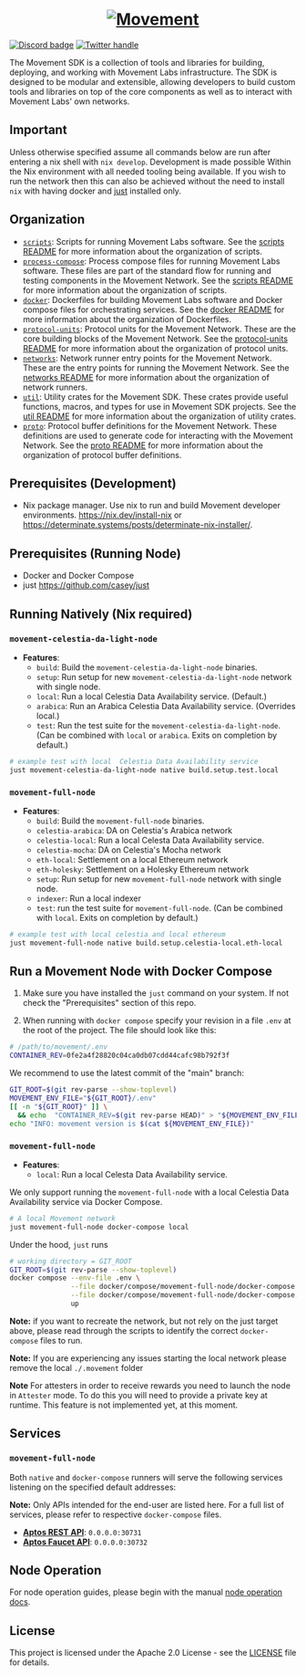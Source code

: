 <a href="https://movementlabs.xyz/">
  <h1 align="center">
      <img alt="Movement" src="./img/movement-labs-logo-yellow.png">
  </h1>
</a>

[![Discord badge][]](https://discord.gg/movementlabsxyz)
[![Twitter handle][]][Twitter badge]

[Discord badge]: https://img.shields.io/discord/1101576619493167217?logo=discord
[Twitter handle]: https://img.shields.io/twitter/follow/movementlabsxyz.svg?style=social&label=Follow
[Twitter badge]: https://twitter.com/intent/follow?screen_name=movementlabsxyz

The Movement SDK is a collection of tools and libraries for building, deploying, and working with Movement Labs infrastructure. The SDK is designed to be modular and extensible, allowing developers to build custom tools and libraries on top of the core components as well as to interact with Movement Labs' own networks.

## Important
Unless otherwise specified assume all commands below are run after entering a nix shell with `nix develop`.  Development is made possible Within the Nix environment with all needed tooling being available.  If you wish to run the network then this can also be achieved without the need to install `nix` with having docker and [just](https://github.com/casey/just) installed only. 

## Organization
- [`scripts`](./scripts): Scripts for running Movement Labs software. See the [scripts README](./scripts/README.md) for more information about the organization of scripts.
- [`process-compose`](./process-compose): Process compose files for running Movement Labs software. These files are part of the standard flow for running and testing components in the Movement Network. See the [scripts README](./scripts/README.md) for more information about the organization of scripts.
- [`docker`](./docker): Dockerfiles for building Movement Labs software and Docker compose files for orchestrating services. See the [docker README](./docker/README.md) for more information about the organization of Dockerfiles.
- [`protocol-units`](./protocol-units): Protocol units for the Movement Network. These are the core building blocks of the Movement Network. See the [protocol-units README](./protocol-units/README.md) for more information about the organization of protocol units.
- [`networks`](./networks): Network runner entry points for the Movement Network. These are the entry points for running the Movement Network. See the [networks README](./networks/README.md) for more information about the organization of network runners.
- [`util`](./util): Utility crates for the Movement SDK. These crates provide useful functions, macros, and types for use in Movement SDK projects. See the [util README](https://github.com/movementlabsxyz/movement/blob/main/README.md) for more information about the organization of utility crates.
- [`proto`](./proto): Protocol buffer definitions for the Movement Network. These definitions are used to generate code for interacting with the Movement Network. See the [proto README](https://github.com/movementlabsxyz/movement/blob/main/README.md) for more information about the organization of protocol buffer definitions.

## Prerequisites (Development)
- Nix package manager. Use nix to run and build Movement developer environments.  https://nix.dev/install-nix or https://determinate.systems/posts/determinate-nix-installer/.

## Prerequisites (Running Node)
- Docker and Docker Compose
- just https://github.com/casey/just

## Running Natively (Nix required)

### `movement-celestia-da-light-node`

- **Features**:
    - `build`: Build the `movement-celestia-da-light-node` binaries.
    - `setup`: Run setup for new `movement-celestia-da-light-node` network with single node.
    - `local`: Run a local Celestia Data Availability service. (Default.)
    - `arabica`: Run an Arabica Celestia Data Availability service. (Overrides local.)
    - `test`: Run the test suite for the `movement-celestia-da-light-node`. (Can be combined with `local` or `arabica`. Exits on completion by default.)

```bash
# example test with local  Celestia Data Availability service
just movement-celestia-da-light-node native build.setup.test.local
```

### `movement-full-node`

- **Features**:
    - `build`: Build the `movement-full-node` binaries.
    - `celestia-arabica`: DA on Celestia's Arabica network
    - `celestia-local`: Run a local Celesta Data Availability service.
    - `celestia-mocha`: DA on Celestia's Mocha network
    - `eth-local`: Settlement on a local Ethereum network
    - `eth-holesky`: Settlement on a Holesky Ethereum network
    - `setup`: Run setup for new `movement-full-node` network with single node.
    - `indexer`: Run a local indexer
    - `test`: run the test suite for `movement-full-node`. (Can be combined with `local`. Exits on completion by default.)

```bash
# example test with local celestia and local ethereum
just movement-full-node native build.setup.celestia-local.eth-local
```

## Run a Movement Node with Docker Compose
1. Make sure you have installed the `just` command on your system. If not check the 
"Prerequisites" section of this repo.

2. When running with `docker compose` specify your revision in a file `.env` at the root of
the project. The file should look like this:
```bash
# /path/to/movement/.env
CONTAINER_REV=0fe2a4f28820c04ca0db07cdd44cafc98b792f3f
```

We recommend to use the latest commit of the "main" branch:
```bash
GIT_ROOT=$(git rev-parse --show-toplevel)
MOVEMENT_ENV_FILE="${GIT_ROOT}/.env"
[[ -n "${GIT_ROOT}" ]] \
  && echo  "CONTAINER_REV=$(git rev-parse HEAD)" > "${MOVEMENT_ENV_FILE}"
echo "INFO: movement version is $(cat ${MOVEMENT_ENV_FILE})"
```

### `movement-full-node`

- **Features**:
    - `local`: Run a local Celesta Data Availability service.

We only support running the `movement-full-node` with a local Celestia Data Availability 
service via Docker Compose.

```bash
# A local Movement network
just movement-full-node docker-compose local
```
Under the hood, `just` runs
```bash
# working directory = GIT_ROOT
GIT_ROOT=$(git rev-parse --show-toplevel)
docker compose --env-file .env \
               --file docker/compose/movement-full-node/docker-compose.yml \
               --file docker/compose/movement-full-node/docker-compose.local.yml \
               up
```

**Note:** if you want to recreate the network, but not rely on the just target above, please read through the scripts to identify the correct `docker-compose` files to run.

**Note:** If you are experiencing any issues starting the local network please remove the local `./.movement` folder

**Note** For attesters in order to receive rewards you need to launch the node in 
`Attester` mode. To do this you will need to provide a private key at runtime.
This feature is not implemented yet, at this moment.

## Services

### `movement-full-node`

Both `native` and `docker-compose` runners will serve the following services listening on the specified default addresses:

**Note:** Only APIs intended for the end-user are listed here. For a full list of services, please refer to respective `docker-compose` files.

- **[Aptos REST API](https://api.devnet.aptoslabs.com/v1/spec#/)**: `0.0.0.0:30731`
- **[Aptos Faucet API](https://aptos.dev/apis/#faucet-api-only-testnetdevnet)**: `0.0.0.0:30732`

## Node Operation
For node operation guides, please begin with the manual [node operation docs](./docs/movement-node/run/manual/README.md).

## License

This project is licensed under the Apache 2.0 License - see the [LICENSE](LICENSE) file for details.
